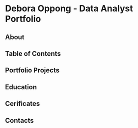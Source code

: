 # Debora Oppong - Data Analyst Portfolio
## About
## Table of Contents
## Portfolio Projects
## Education
## Cerificates
## Contacts
